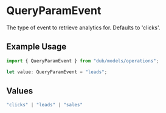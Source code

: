 # QueryParamEvent

The type of event to retrieve analytics for. Defaults to 'clicks'.

## Example Usage

```typescript
import { QueryParamEvent } from "dub/models/operations";

let value: QueryParamEvent = "leads";
```

## Values

```typescript
"clicks" | "leads" | "sales"
```